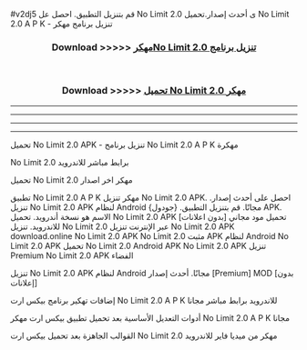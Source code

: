 #v2dj5 قم بتنزيل التطبيق. احصل عل No Limit 2.0  ى أحدث إصدار.تحميل No Limit 2.0  A P K - تنزيل برنامج مهكر



<div align="center">
<h3>Download >>>>> <a href="https://ar-sites.web.app/?ar= No Limit 2.0 ">مهكرNo Limit 2.0  تنزيل برنامج</a></h3><br>

<h3>Download >>>>> <a href="https://ar-sites.web.app/?ar= No Limit 2.0 ">تحميل No Limit 2.0  مهكر</a></h3>
</div>


----------------------------------------------------------

----------------------------------------------------------

----------------------------------------------------------

----------------------------------------------------------


تحميل No Limit 2.0  APK - تنزيل برنامج No Limit 2.0  A P K مهكرة

No Limit 2.0  برابط مباشر للاندرويد

تحميل No Limit 2.0  مهكر اخر اصدار

تطبيق No Limit 2.0  A P K مهكر
تنزيل No Limit 2.0  APK. احصل على أحدث إصدار.
تنزيل No Limit 2.0  APK لنظام Android مجانًا.
قم بتنزيل التطبيق. {جودول} APK. الاسم هو نسخة أندرويد.
تحميل No Limit 2.0  APK [بدون اعلانات]
تحميل مود مجاني للاندرويد.
تنزيل No Limit 2.0  عبر الإنترنت
تنزيل No Limit 2.0  APK
download.online No Limit 2.0  APK
No Limit 2.0  مثبت APK لنظام Android
No Limit 2.0  APK
تحميل No Limit 2.0  Android APK
No Limit 2.0  APK تنزيل Premium
No Limit 2.0  APK الفضاء

تنزيل No Limit 2.0  APK لنظام Android مجانًا. أحدث إصدار [Premium] MOD [بدون إعلانات]

إضافات تهكير برنامج بيكس ارت No Limit 2.0  A P K للاندرويد برابط مباشر مجانا

أدوات التعديل الأساسية بعد تحميل تطبيق بيكس ارت مهكر No Limit 2.0  A P K مجانا

القوالب الجاهزة بعد تحميل بيكس ارت No Limit 2.0  مهكر من ميديا فاير للاندرويد



